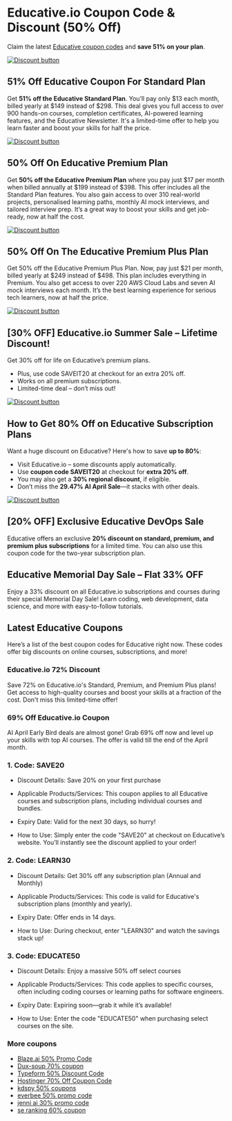 # Educative.io Coupon Code & Discount (50% Off)

Claim the latest [Educative coupon codes](https://www.educative.io/unlimited?aff=BbLr) and **save 51% on your plan**.

[![Discount button](https://github.com/user-attachments/assets/9a606b6f-c796-4d96-bad1-e3771495cfcc)](https://www.educative.io/unlimited?aff=BbLr)

## 51% Off Educative Coupon For Standard Plan

Get **51% off the Educative Standard Plan**. You’ll pay only $13 each month, billed yearly at $149 instead of $298. This deal gives you full access to over 900 hands-on courses, completion certificates, AI-powered learning features, and the Educative Newsletter. It's a limited-time offer to help you learn faster and boost your skills for half the price.

[![Discount button](https://github.com/user-attachments/assets/9a606b6f-c796-4d96-bad1-e3771495cfcc)](https://www.educative.io/unlimited?aff=BbLr)

## 50% Off On Educative Premium Plan

Get **50% off the Educative Premium Plan** where you pay just $17 per month when billed annually at $199 instead of $398. This offer includes all the Standard Plan features. You also gain access to over 310 real-world projects, personalised learning paths, monthly AI mock interviews, and tailored interview prep. It’s a great way to boost your skills and get job-ready, now at half the cost.

[![Discount button](https://github.com/user-attachments/assets/9a606b6f-c796-4d96-bad1-e3771495cfcc)](https://www.educative.io/unlimited?aff=BbLr)

## 50% Off On The Educative Premium Plus Plan

Get 50% off the Educative Premium Plus Plan. Now, pay just $21 per month, billed yearly at $249 instead of $498. This plan includes everything in Premium. You also get access to over 220 AWS Cloud Labs and seven AI mock interviews each month. It’s the best learning experience for serious tech learners, now at half the price.

[![Discount button](https://github.com/user-attachments/assets/9a606b6f-c796-4d96-bad1-e3771495cfcc)](https://www.educative.io/unlimited?aff=BbLr)

## [30% OFF] Educative.io Summer Sale – Lifetime Discount!

Get 30% off for life on Educative’s premium plans.

* Plus, use code SAVEIT20 at checkout for an extra 20% off.
* Works on all premium subscriptions.
* Limited-time deal – don’t miss out!

[![Discount button](https://github.com/user-attachments/assets/9a606b6f-c796-4d96-bad1-e3771495cfcc)](https://www.educative.io/unlimited?aff=BbLr)

## How to Get 80% Off on Educative Subscription Plans

Want a huge discount on Educative? Here's how to save **up to 80%**:

* Visit Educative.io – some discounts apply automatically.
* Use **coupon code SAVEIT20** at checkout for **extra 20% off**.
* You may also get a **30% regional discount**, if eligible.
* Don’t miss the **29.47% AI April Sale**—it stacks with other deals.

[![Discount button](https://github.com/user-attachments/assets/9a606b6f-c796-4d96-bad1-e3771495cfcc)](https://www.educative.io/unlimited?aff=BbLr)

## [20% OFF] Exclusive Educative DevOps Sale

Educative offers an exclusive **20% discount on standard, premium, and premium plus subscriptions** for a limited time. You can also use this coupon code for the two-year subscription plan.

## Educative Memorial Day Sale – Flat 33% OFF

Enjoy a 33% discount on all Educative.io subscriptions and courses during their special Memorial Day Sale! Learn coding, web development, data science, and more with easy-to-follow tutorials.

## Latest Educative Coupons

Here’s a list of the best coupon codes for Educative right now. These codes offer big discounts on online courses, subscriptions, and more!

### Educative.io 72% Discount

Save 72% on Educative.io's Standard, Premium, and Premium Plus plans! Get access to high-quality courses and boost your skills at a fraction of the cost. Don't miss this limited-time offer!

### 69% Off Educative.io Coupon

AI April Early Bird deals are almost gone! Grab 69% off now and level up your skills with top AI courses. The offer is valid till the end of the April month.

### 1. Code: SAVE20

* Discount Details: Save 20% on your first purchase

* Applicable Products/Services: This coupon applies to all Educative courses and subscription plans, including individual courses and bundles.

* Expiry Date: Valid for the next 30 days, so hurry!

* How to Use: Simply enter the code "SAVE20" at checkout on Educative’s website. You’ll instantly see the discount applied to your order!

### 2. Code: LEARN30

* Discount Details: Get 30% off any subscription plan (Annual and Monthly)

* Applicable Products/Services: This code is valid for Educative's subscription plans (monthly and yearly).

* Expiry Date: Offer ends in 14 days.

* How to Use: During checkout, enter "LEARN30" and watch the savings stack up!

### 3. Code: EDUCATE50

* Discount Details: Enjoy a massive 50% off select courses

* Applicable Products/Services: This code applies to specific courses, often including coding courses or learning paths for software engineers.

* Expiry Date: Expiring soon—grab it while it’s available!

* How to Use: Enter the code "EDUCATE50" when purchasing select courses on the site.

### More coupons

* [Blaze.ai 50% Promo Code](https://github.com/williamssw/Blaze/)
* [Dux-soup 70% coupon](https://github.com/williamssw/Dux/)
* [Typeform 50% Discount Code](https://github.com/pauld34rf/Typeform/)
* [Hostinger 70% Off Coupon Code](https://github.com/pauld34rf/Hostinger/)
* [kdspy 50% coupons](https://github.com/williamssw/kdspy)
* [everbee 50% promo code](https://github.com/williamssw/everbee/)
* [jenni ai 30% promo code](https://github.com/SERankingCoupon/Jenni/)
* [se ranking 60% coupon](https://github.com/SERankingCoupon/discount/)

